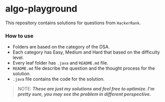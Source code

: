 # algo-playground

This repository contains solutions for questions from `HackerRank`.

### How to use
- Folders are based on the category of the DSA.
- Each category has Easy, Medium and Hard that based on the difficulty level.
- Every leaf folder has `.java` and `README.md` file.
- `README.md` file describe the question and the thought process for the solution.
- `.java` file contains the code for the solution.


> NOTE: ***These are just my solutions and feel free to optimize. I'm pretty sure, you may see the problem in different perspective.***